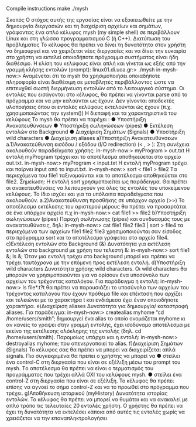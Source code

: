 Compile instructions
make 
./mysh

Σκοπός
O στόχος αυτής της εργασίας είναι να εξοικειωθείτε με την δημιουργία διεργασιών και τη διαχείριση
αρχείων και σημάτων, γράφοντας ένα απλό κέλυφος mysh (my simple shell) σε περιβάλλουν Linux και
στη γλώσσα προγραμματισμού C (ή C++).
Διατύπωση του προβλήματος
Το κέλυφος θα πρέπει να δίνει τη δυνατότητα στον χρήστη να δημιουργεί και να χειριζεται νέες διεργασίες
και να δίνει την ευκαιρία στο χρήστη να εκτελεί οποιοδήποτε πρόγραμμα συστήματος είναι ήδη διαθέσιμο.
Η κλίση του κελύφους είναι απλή και γίνεται ως εξής από την γραμμή κλήσης εντολών (prompt):
linux01.di.uoa.gr:> ./mysh
in-mysh-now:>
Αναμένεται ότι το mysh θα χρησιμοποιήσει οποιαδήποτε πληροφορία είναι διαθέσιμη σε μεταβλητές
περιβάλλοντος ώστε να επιτευχθεί σωστή διερμήνευση εντολών από το λειτουργικό σύστημα.
Οι εντολές που εισάγονται στο κέλυφος, θα πρέπει να γίνονται parse από το πρόγραμμα και να μην
καλούνται ως έχουν. Δεν γίνονται αποδεκτές υλοποιήσεις όπου οι εντολές κελύφους εκτελούνται ώς
έχουν (π.χ. χρησιμοποιώντας την system())
Η διεπαφή και τα χαρακτηριστικά του κελύφους
Το mysh θα πρέπει να παρέχει :
● Υποστήριξη Ανακατευθύνσεων
● Υποστήριξη σωληνώσεων (pipes)
● Εκτέλεση εντολών στο Background
● Διαχείριση Σημάτων (Signals)
● Υποστήριξη wild characters
● Διαχείριση aliases
a)Υποστήριξη Ανακατευθύνσεων
a.1)Ανακατεύθυνση εισόδου / εξόδου (I/O redirection) (< , > ):
Στη συνέχεια ακολουθούν παραδείγματα χρήσης:
in-mysh-now:> myProgram > out.txt
Η εντολή myProgram τρέχει και το αποτέλεσμα αποθηκεύεται στο αρχείο out.txt.
in-mysh-now:> myProgram < input.txt
Η εντολή myProgram τρέχει και παίρνει input από το input.txt.
in-mysh-now:> sort < file1 > file2
Tα περιεχόμενα του file1 ταξινομούνται και το αποτέλεσμα αποθηκεύεται στο file2.
Σημείωση: Η εντολή sort χρησιμοποιείται ως παράδειγμα. Θα πρέπει οι ανακατευθύνσεις να
λειτουργούν για όλες τις εντολές του υποκείμενου κελύφους. Το ίδιο ισχύει και για τα υπόλοιπα
παραδείγματα που ακολουθούν.
a.2)Ανακατεύθυνση προσθήκης σε υπάρχον αρχείο (>>)
Το αποτέλεσμα εκτέλεσης του αριστερού μέρους θα πρέπει να προσαρτάται σε ένα υπάρχον αρχείο π.χ
in-mysh-now:> cat file1 >> file2
b)Υποστήριξη σωληνώσεων (pipes)
Παροχή σωλήνωσης (pipes) και συνδυασμός τους με ανακατευθύνσεις, δηλ:
in-mysh-now:> cat file1 file2 file3 | sort > file4
τα περιεχόμενα των αρχείων file1 file2 file3 χρησιμοποιούνται σαν είσοδος στο πρόγραμμα sort και το
αποτέλεσμα γράφεται στο αρχείο file4.
c)Εκτέλεση εντολών στο Background (&)
Δυνατότητα για εκτέλεση εντολών στο background με χρήση του τελεστή &:
in-mysh-now:> sort file1 &; ls &;
Όταν μια εντολή τρέχει στο background μπορεί και πρέπει να τρέχει ταυτόχρονα με την επόμενη προς
εκτέλεση εντολή.
d)Υποστήριξη wild characters
Δυνατότητα χρήσης wild characters. Οι wild characters θα μπορούν να χρησιμοποιούνται για να ορίσουν
ένα υποσύνολο των αρχείων του τρέχοντας καταλόγου. Για παράδειγμα η εντολή:
in-mysh-now:> ls file*.t?t
θα πρέπει να παρουσιάζει το υποσύνολο των αρχείων του τρέχοντος καταλόγου που έχουν πρόθεμα file
και επέκταση που αρχίζει και τελειώνει με το χαρακτήρα t και ενδιάμεσα έχει έναν οποιοδήποτε
χαρακτήρα.
e)Διαχείριση aliases
Δυνατότητα για δημιουργία/ καταστροφή aliases. Για παράδειγμα:
in-mysh-now:> createalias myhome “cd /home/users/smith”;
δημιουργεί ένα alias το οποίο ονομάζεται myhome κι αν κανείς το γράψει στην γραμμή εντολής, έχει
ισοδύναμο αποτέλεσμα με εκείνο της εκτέλεσης ολόκληρης της εντολής (δηλ. cd /home/users/smith).
Παρομοίως υπάρχει και η εντολή:
in-mysh-now:> destroyalias myhome;
που απενεργοποιεί το alias.
f)Διαχείριση Σημάτων (Signals)
Το κέλυφος σας θα πρέπει να μπορεί να διαχειρίζεται απλά signals. Πιο συγκεκριμένα θα πρέπει ο
χρήστης να μπορεί να
● στείλει ένα control-C στη διεργασία που είναι σε εξέλιξη μέσω του prompt του mysh. Tο
αποτέλεσμα θα πρέπει να είναι ο τερματισμός του προγράμματος που τρέχει αλλά ΟΧΙ του
κελύφους mysh.
● στείλει ένα control-Z στη διεργασία που είναι σε εξέλιξη. Το κέλυφος θα πρέπει επίσης να αγνοεί
το σήμα control-Ζ και να το προωθεί στο πρόγραμμα που τρέχει.
g)Αποθήκευση ιστορικού (myHistory)
Δυνατότητα ιστορίας εντολών. Το κέλυφος θα πρέπει να μπορεί να θυμάται και να ανακαλεί με απλό
τρόπο τις τελευταίες 20 εντολές χρήστη. Ο χρήστης θα πρέπει να έχει τη δυνατότητα να εκτελέσει κάποια
από αυτές τις εντολές χωρίς να χρειάζεται να την επαναπληκτρολογήσει
